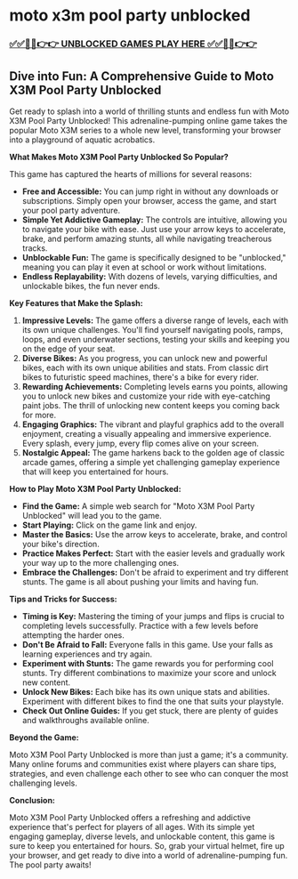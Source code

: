 # moto x3m pool party unblocked

### [✅✅🔴🔴👉👉 UNBLOCKED GAMES PLAY HERE ✅✅🔴🔴👉👉](https://topstoryindia.com)

## Dive into Fun: A Comprehensive Guide to Moto X3M Pool Party Unblocked

Get ready to splash into a world of thrilling stunts and endless fun with Moto X3M Pool Party Unblocked! This adrenaline-pumping online game takes the popular Moto X3M series to a whole new level, transforming your browser into a playground of aquatic acrobatics. 

**What Makes Moto X3M Pool Party Unblocked So Popular?**

This game has captured the hearts of millions for several reasons:

* **Free and Accessible:** You can jump right in without any downloads or subscriptions. Simply open your browser, access the game, and start your pool party adventure.
* **Simple Yet Addictive Gameplay:** The controls are intuitive, allowing you to navigate your bike with ease.  Just use your arrow keys to accelerate, brake, and perform amazing stunts, all while navigating treacherous tracks.
* **Unblockable Fun:** The game is specifically designed to be "unblocked," meaning you can play it even at school or work without limitations.
* **Endless Replayability:**  With dozens of levels, varying difficulties, and unlockable bikes, the fun never ends.

**Key Features that Make the Splash:**

1. **Impressive Levels:** The game offers a diverse range of levels, each with its own unique challenges.  You'll find yourself navigating pools, ramps, loops, and even underwater sections, testing your skills and keeping you on the edge of your seat. 
2. **Diverse Bikes:** As you progress, you can unlock new and powerful bikes, each with its own unique abilities and stats. From classic dirt bikes to futuristic speed machines, there's a bike for every rider.
3. **Rewarding Achievements:** Completing levels earns you points, allowing you to unlock new bikes and customize your ride with eye-catching paint jobs.  The thrill of unlocking new content keeps you coming back for more.
4. **Engaging Graphics:**  The vibrant and playful graphics add to the overall enjoyment, creating a visually appealing and immersive experience.  Every splash, every jump, every flip comes alive on your screen.
5. **Nostalgic Appeal:** The game harkens back to the golden age of classic arcade games, offering a simple yet challenging gameplay experience that will keep you entertained for hours.

**How to Play Moto X3M Pool Party Unblocked:**

* **Find the Game:** A simple web search for "Moto X3M Pool Party Unblocked" will lead you to the game.
* **Start Playing:** Click on the game link and enjoy.
* **Master the Basics:** Use the arrow keys to accelerate, brake, and control your bike's direction.
* **Practice Makes Perfect:** Start with the easier levels and gradually work your way up to the more challenging ones.
* **Embrace the Challenges:** Don't be afraid to experiment and try different stunts. The game is all about pushing your limits and having fun.

**Tips and Tricks for Success:**

* **Timing is Key:**  Mastering the timing of your jumps and flips is crucial to completing levels successfully.  Practice with a few levels before attempting the harder ones.
* **Don't Be Afraid to Fall:**  Everyone falls in this game.  Use your falls as learning experiences and try again.
* **Experiment with Stunts:**  The game rewards you for performing cool stunts. Try different combinations to maximize your score and unlock new content.
* **Unlock New Bikes:**  Each bike has its own unique stats and abilities.  Experiment with different bikes to find the one that suits your playstyle.
* **Check Out Online Guides:** If you get stuck, there are plenty of guides and walkthroughs available online.

**Beyond the Game:**

Moto X3M Pool Party Unblocked is more than just a game; it's a community.  Many online forums and communities exist where players can share tips, strategies, and even challenge each other to see who can conquer the most challenging levels.

**Conclusion:**

Moto X3M Pool Party Unblocked offers a refreshing and addictive experience that's perfect for players of all ages.  With its simple yet engaging gameplay, diverse levels, and unlockable content, this game is sure to keep you entertained for hours. So, grab your virtual helmet, fire up your browser, and get ready to dive into a world of adrenaline-pumping fun. The pool party awaits! 
